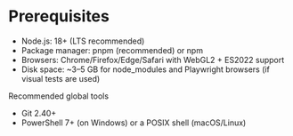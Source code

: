 # Prerequisites

- Node.js: 18+ (LTS recommended)
- Package manager: pnpm (recommended) or npm
- Browsers: Chrome/Firefox/Edge/Safari with WebGL2 + ES2022 support
- Disk space: ~3–5 GB for node_modules and Playwright browsers (if visual tests are used)

Recommended global tools
- Git 2.40+
- PowerShell 7+ (on Windows) or a POSIX shell (macOS/Linux)
